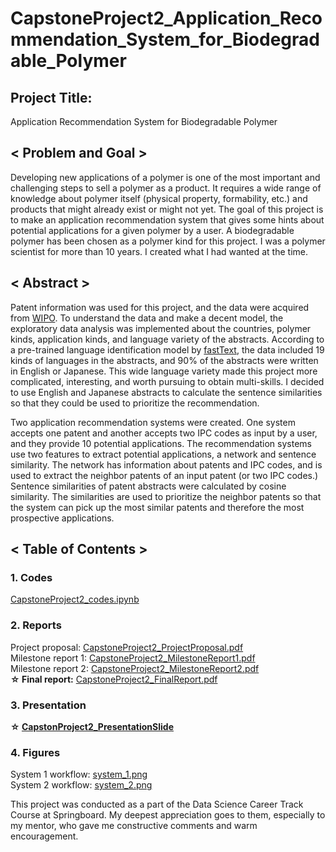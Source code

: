 # CapstoneProject2_Application_Recommendation_System_for_Biodegradable_Polymer
## Project Title: 
Application Recommendation System for Biodegradable Polymer

## < Problem and Goal >  
Developing new applications of a polymer is one of the most important and challenging steps to sell a polymer as a product. It requires a wide range of knowledge about polymer itself (physical property, formability, etc.) and products that might already exist or might not yet. The goal of this project is to make an application recommendation system that gives some hints about potential applications for a given polymer by a user. A biodegradable polymer has been chosen as a polymer kind for this project. I was a polymer scientist for more than 10 years. I created what I had wanted at the time. 

## < Abstract >  
Patent information was used for this project, and the data were acquired from [WIPO](https://patentscope.wipo.int/search/en/search.jsf). To understand the data and make a decent model, the exploratory data analysis was implemented about the countries, polymer kinds, application kinds, and language variety of the abstracts. According to a pre-trained language identification model by [fastText](https://fasttext.cc/), the data included 19 kinds of languages in the abstracts, and 90% of the abstracts were written in English or Japanese. This wide language variety made this project more complicated, interesting, and worth pursuing to obtain multi-skills. I decided to use English and Japanese abstracts to calculate the sentence similarities so that they could be used to prioritize the recommendation.  
  
Two application recommendation systems were created. One system accepts one patent and another accepts two IPC codes as input by a user, and they provide 10 potential applications. The recommendation systems use two features to extract potential applications, a network and sentence similarity. The network has information about patents and IPC codes, and is used to extract the neighbor patents of an input patent (or two IPC codes.) Sentence similarities of patent abstracts were calculated by cosine similarity. The similarities are used to prioritize the neighbor patents so that the system can pick up the most similar patents and therefore the most prospective applications.  
  
  
## < Table of Contents >  
### 1. Codes  
[CapstoneProject2_codes.ipynb](https://github.com/NamikoNa/Application_Recommendation_System_for_Biodegradable_Polymer_CapstoneProject2/blob/master/CapstoneProject2_codes.ipynb)  
  
### 2. Reports  
Project proposal: [CapstoneProject2_ProjectProposal.pdf]()  
Milestone report 1: [CapstoneProject2_MilestoneReport1.pdf]()  
Milestone report 2: [CapstoneProject2_MilestoneReport2.pdf]()  
**☆ Final report:** [CapstoneProject2_FinalReport.pdf]()  
  
### 3. Presentation  
  **☆ [CapstonProject2_PresentationSlide]()**  
  
### 4. Figures
System 1 workflow: [system_1.png](https://github.com/NamikoNa/Application_Recommendation_System_for_Biodegradable_Polymer_CapstoneProject2/blob/master/system_1.png)  
System 2 workflow: [system_2.png](https://github.com/NamikoNa/Application_Recommendation_System_for_Biodegradable_Polymer_CapstoneProject2/blob/master/system_2.png)  
  
This project was conducted as a part of the Data Science Career Track Course at Springboard. My deepest appreciation goes to them, especially to my mentor, who gave me constructive comments and warm encouragement.  

